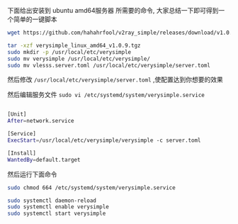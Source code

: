 
下面给出安装到 ubuntu amd64服务器 所需要的命令, 大家总结一下即可得到一个简单的一键脚本


```sh
wget https://github.com/hahahrfool/v2ray_simple/releases/download/v1.0.9/verysimple_linux_amd64_v1.0.9.tgz

tar -xzf verysimple_linux_amd64_v1.0.9.tgz
sudo mkdir -p /usr/local/etc/verysimple
sudo mv verysimple /usr/local/etc/verysimple/
sudo mv vlesss.server.toml /usr/local/etc/verysimple/server.toml

```


然后修改 `/usr/local/etc/verysimple/server.toml` ,使配置达到你想要的效果


然后编辑服务文件
`sudo vi /etc/systemd/system/verysimple.service`

```sh

[Unit]
After=network.service

[Service]
ExecStart=/usr/local/etc/verysimple/verysimple -c server.toml

[Install]
WantedBy=default.target
```

然后运行下面命令
```sh
sudo chmod 664 /etc/systemd/system/verysimple.service

sudo systemctl daemon-reload
sudo systemctl enable verysimple
sudo systemctl start verysimple
```

